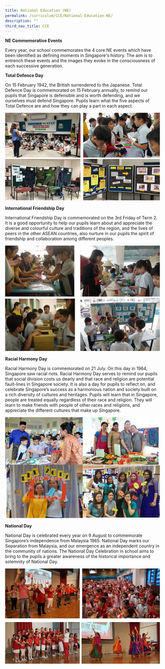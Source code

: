 ```yaml
---
title: National Education (NE)
permalink: /curriculum/CCE/National-Education-NE/
description: ""
third_nav_title: CCE
---
```

**NE Commemorative Events**

Every year, our school commemorates the 4 core NE events which have been identified as defining moments in Singapore's history. The aim is to entrench these events and the images they evoke in the consciousness of each successive generation.

**Total Defence Day**

On 15 February 1942, the British surrendered to the Japanese. Total Defence Day is commemorated on 15 February annually, to remind our pupils that Singapore is defensible and is worth defending, and we ourselves must defend Singapore. Pupils learn what the five aspects of Total Defence are and how they can play a part in each aspect.

![](/images/1.jpeg)

**International Friendship Day**

International Friendship Day is commemorated on the 3rd Friday of Term 2. It is a good opportunity to help our pupils learn about and appreciate the diverse and colourful culture and traditions of the region, and the lives of peers in the other ASEAN countries, also nurture in our pupils the spirit of friendship and collaboration among different peoples.

![](/images/2.jpeg)

**Racial Harmony Day**

Racial Harmony Day is commemorated on 21 July. On this day in 1964, Singapore saw racial riots. Racial Harmony Day serves to remind our pupils that social division costs us dearly and that race and religion are potential fault-lines in Singapore society. It is also a day for pupils to reflect on, and celebrate Singapore’s success as a harmonious nation and society built on a rich diversity of cultures and heritages. Pupils will learn that in Singapore, people are treated equally regardless of their race and religion. They will learn to make friends with people of other races and religions, and appreciate the different cultures that make up Singapore.

![](/images/3.jpeg)

**National Day**

National Day is celebrated every year on 9 August to commemorate Singapore’s independence from Malaysia 1965. National Day marks our Separation from Malaysia, and our emergence as an independent country in the community of nations. The National Day Celebration in school aims to bring to the pupils a greater awareness of the historical importance and solemnity of National Day.

![](/images/4.jpeg)